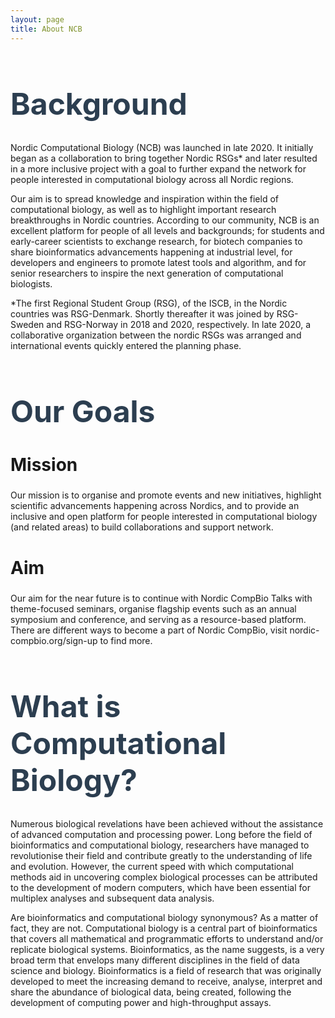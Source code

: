 ```yaml
---
layout: page
title: About NCB
---
```


<h1 style="font-size:48px; color:#2c3e50;">Background</h1>  

Nordic Computational Biology (NCB) was launched in late 2020. It initially began as a collaboration to bring together Nordic RSGs* and later resulted in a more inclusive project with a goal to further expand the network for people interested in computational biology across all Nordic regions.  


Our aim is to spread knowledge and inspiration within the field of computational biology, as well as to highlight important research breakthroughs in Nordic countries. According to our community, NCB is an excellent platform for people of all levels and backgrounds; for students and early-career scientists to exchange research, for biotech companies to share bioinformatics advancements happening at industrial level, for developers and engineers to promote latest tools and algorithm, and for senior researchers to inspire the next generation of computational biologists.

*The first Regional Student Group (RSG), of the ISCB, in the Nordic countries was RSG-Denmark. Shortly thereafter it was joined by RSG-Sweden and RSG-Norway in 2018 and 2020, respectively. In late 2020, a collaborative organization between the nordic RSGs was arranged and international events quickly entered the planning phase.  

<h1 style="font-size:48px; color:#2c3e50;">Our Goals</h1>

<h2 style="font-size:28px;">Mission</h2>

Our mission is to organise and promote events and new initiatives, highlight scientific advancements happening across Nordics, and to provide an inclusive and open platform for people interested in computational biology (and related areas) to build collaborations and support network.

<h2 style="font-size:28px;">Aim</h2>

Our aim for the near future is to continue with Nordic CompBio Talks with theme-focused seminars, organise flagship events such as an annual symposium and conference, and serving as a resource-based platform.  There are different ways to become a part of Nordic CompBio, visit nordic-compbio.org/sign-up to find more.

<h1 style="font-size:48px; color:#2c3e50;">What is Computational Biology?</h1>

Numerous biological revelations have been achieved without the assistance of advanced computation and processing power. Long before the field of bioinformatics and computational biology, researchers have managed to revolutionise their field and contribute greatly to the understanding of life and evolution. However, the current speed with which computational methods aid in uncovering complex biological processes can be attributed to the development of modern computers, which have been essential for multiplex analyses and subsequent data analysis.

Are bioinformatics and computational biology synonymous? As a matter of fact, they are not. Computational biology is a central part of bioinformatics that covers all mathematical and programmatic efforts to understand and/or replicate biological systems. Bioinformatics, as the name suggests, is a very broad term that envelops many different disciplines in the field of data science and biology. Bioinformatics is a field of research that was originally developed to meet the increasing demand to receive, analyse, interpret and share the abundance of biological data, being created, following the development of computing power and high-throughput assays.
